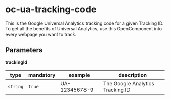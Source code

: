# oc-ua-tracking-code

This is the Google Universal Analytics tracking code for a given Tracking ID.
To get all the benefits of Universal Analytics, use this OpenComponent into every webpage you want to track.

## Parameters

**trackingId**

|type|mandatory|example|description|
|---|---|---|---|
|`string`|`true`|UA-12345678-9|The Google Analytics Tracking ID|
